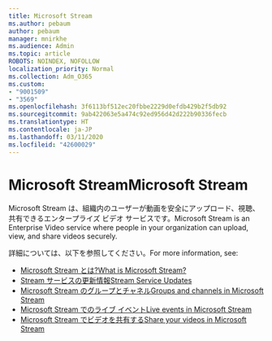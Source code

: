 ```yaml
---
title: Microsoft Stream
ms.author: pebaum
author: pebaum
manager: mnirkhe
ms.audience: Admin
ms.topic: article
ROBOTS: NOINDEX, NOFOLLOW
localization_priority: Normal
ms.collection: Adm_O365
ms.custom:
- "9001509"
- "3569"
ms.openlocfilehash: 3f6113bf512ec20fbbe2229d0efdb429b2f5db92
ms.sourcegitcommit: 9ab422063e5a474c92ed956d42d222b90336fecb
ms.translationtype: HT
ms.contentlocale: ja-JP
ms.lasthandoff: 03/11/2020
ms.locfileid: "42600029"
---
```

# <a name="microsoft-stream"></a><span data-ttu-id="37647-102">Microsoft Stream</span><span class="sxs-lookup"><span data-stu-id="37647-102">Microsoft Stream</span></span>

<span data-ttu-id="37647-103">Microsoft Stream は、組織内のユーザーが動画を安全にアップロード、視聴、共有できるエンタープライズ ビデオ サービスです。</span><span class="sxs-lookup"><span data-stu-id="37647-103">Microsoft Stream is an Enterprise Video service where people in your organization can upload, view, and share videos securely.</span></span> 

<span data-ttu-id="37647-104">詳細については、以下を参照してください。</span><span class="sxs-lookup"><span data-stu-id="37647-104">For more information, see:</span></span>

- [<span data-ttu-id="37647-105">Microsoft Stream とは?</span><span class="sxs-lookup"><span data-stu-id="37647-105">What is Microsoft Stream?</span></span>](https://docs.microsoft.com/stream/overview)
- [<span data-ttu-id="37647-106">Stream サービスの更新情報</span><span class="sxs-lookup"><span data-stu-id="37647-106">Stream Service Updates</span></span>](https://techcommunity.microsoft.com/t5/microsoft-stream-service-updates/bd-p/StreamAnnouncements)
- [<span data-ttu-id="37647-107">Microsoft Stream のグループとチャネル</span><span class="sxs-lookup"><span data-stu-id="37647-107">Groups and channels in Microsoft Stream</span></span>](https://docs.microsoft.com/stream/groups-channels-organization)
- [<span data-ttu-id="37647-108">Microsoft Stream でのライブ イベント</span><span class="sxs-lookup"><span data-stu-id="37647-108">Live events in Microsoft Stream</span></span>](https://docs.microsoft.com/stream/live-event-overview)
- [<span data-ttu-id="37647-109">Microsoft Stream でビデオを共有する</span><span class="sxs-lookup"><span data-stu-id="37647-109">Share your videos in Microsoft Stream</span></span>](https://docs.microsoft.com/stream/portal-share-video)